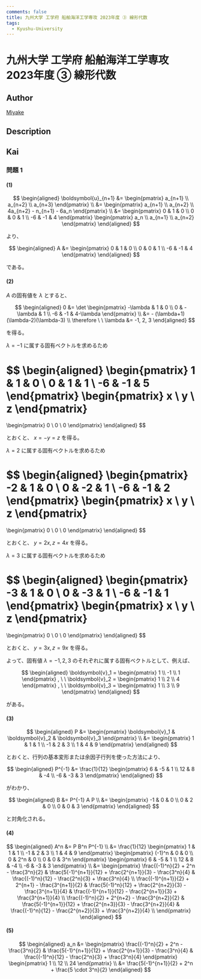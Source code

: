 ```yaml
---
comments: false
title: 九州大学 工学府 船舶海洋工学専攻 2023年度 ③ 線形代数
tags:
  - Kyushu-University
---
```

# 九州大学 工学府 船舶海洋工学専攻 2023年度 ③ 線形代数

## **Author**
[Miyake](https://miyake.github.io/exams/index.html)

## **Description**

## **Kai**
### 問題 1
#### (1)

$$
  \begin{aligned}
  \boldsymbol{u}_{n+1}
  &= \begin{pmatrix} a_{n+1} \\ a_{n+2} \\ a_{n+3} \end{pmatrix}
  \\
  &= \begin{pmatrix}
  a_{n+1} \\ a_{n+2} \\ 4a_{n+2} - n_{n+1} - 6a_n \end{pmatrix}
  \\
  &= \begin{pmatrix} 0 & 1 & 0 \\ 0 & 0 & 1 \\ -6 & -1 & 4
  \end{pmatrix}
  \begin{pmatrix} a_n \\ a_{n+1} \\ a_{n+2} \end{pmatrix}
  \end{aligned}
$$

より、

$$
  \begin{aligned}
  A &= \begin{pmatrix} 0 & 1 & 0 \\ 0 & 0 & 1 \\ -6 & -1 & 4
  \end{pmatrix}
  \end{aligned}
$$

である。

#### (2)
$A$ の固有値を $\lambda$ とすると、

$$
\begin{aligned}
0
&= \det \begin{pmatrix}
-\lambda & 1 & 0 \\ 0 & -\lambda & 1 \\ -6 & -1 & 4-\lambda
\end{pmatrix}
\\
&= - (\lambda+1)(\lambda-2)(\lambda-3)
\\
\therefore \ \ 
\lambda &= -1, 2, 3
\end{aligned}
$$

を得る。

$\lambda=-1$ に属する固有ベクトルを求めるため

$$
\begin{aligned}
\begin{pmatrix} 1 & 1 & 0 \\ 0 & 1 & 1 \\ -6 & -1 & 5
\end{pmatrix}
\begin{pmatrix} x \\ y \\ z \end{pmatrix}
=
\begin{pmatrix} 0 \\ 0 \\ 0 \end{pmatrix}
\end{aligned}
$$

とおくと、 $x=-y=z$ を得る。

$\lambda=2$ に属する固有ベクトルを求めるため

$$
\begin{aligned}
\begin{pmatrix} -2 & 1 & 0 \\ 0 & -2 & 1 \\ -6 & -1 & 2
\end{pmatrix}
\begin{pmatrix} x \\ y \\ z \end{pmatrix}
=
\begin{pmatrix} 0 \\ 0 \\ 0 \end{pmatrix}
\end{aligned}
$$

とおくと、 $y=2x, z=4x$ を得る。

$\lambda=3$ に属する固有ベクトルを求めるため

$$
\begin{aligned}
\begin{pmatrix} -3 & 1 & 0 \\ 0 & -3 & 1 \\ -6 & -1 & 1
\end{pmatrix}
\begin{pmatrix} x \\ y \\ z \end{pmatrix}
=
\begin{pmatrix} 0 \\ 0 \\ 0 \end{pmatrix}
\end{aligned}
$$

とおくと、 $y=3x, z=9x$ を得る。

よって、固有値 $\lambda=-1,2,3$
のそれぞれに属する固有ベクトルとして、例えば、

$$
\begin{aligned}
\boldsymbol{v}_1 = \begin{pmatrix} 1 \\ -1 \\ 1 \end{pmatrix}
, \ \ 
\boldsymbol{v}_2 = \begin{pmatrix} 1 \\ 2 \\ 4 \end{pmatrix}
, \ \ 
\boldsymbol{v}_3 = \begin{pmatrix} 1 \\ 3 \\ 9 \end{pmatrix}
\end{aligned}
$$

がある。

#### (3)

$$
\begin{aligned}
P
&= \begin{pmatrix}
\boldsymbol{v}_1 & \boldsymbol{v}_2 & \boldsymbol{v}_3
\end{pmatrix}
\\
&= \begin{pmatrix}
1 & 1 & 1 \\ -1 & 2 & 3 \\ 1 & 4 & 9 \end{pmatrix}
\end{aligned}
$$

とおくと、行列の基本変形または余因子行列を使った方法により、

$$
\begin{aligned}
P^{-1}
&= \frac{1}{12} \begin{pmatrix}
6 & -5 & 1 \\ 12 & 8 & -4 \\ -6 & -3 & 3 \end{pmatrix}
\end{aligned}
$$

がわかり、

$$
\begin{aligned}
B
&= P^{-1} A P
\\
&= \begin{pmatrix}
-1 & 0 & 0 \\ 0 & 2 & 0 \\ 0 & 0 & 3 \end{pmatrix}
\end{aligned}
$$

と対角化される。

#### (4)

$$
\begin{aligned}
A^n
&= P B^n P^{-1}
\\
&= \frac{1}{12}
\begin{pmatrix}
1 & 1 & 1 \\ -1 & 2 & 3 \\ 1 & 4 & 9 \end{pmatrix}
\begin{pmatrix}
(-1)^n & 0 & 0 \\ 0 & 2^n & 0 \\ 0 & 0 & 3^n \end{pmatrix}
\begin{pmatrix}
6 & -5 & 1 \\ 12 & 8 & -4 \\ -6 & -3 & 3 \end{pmatrix}
\\
&= \begin{pmatrix}
\frac{(-1)^n}{2} + 2^n - \frac{3^n}{2} &
\frac{5(-1)^{n+1}}{12} + \frac{2^{n+1}}{3} - \frac{3^n}{4} &
\frac{(-1)^n}{12} - \frac{2^n}{3} + \frac{3^n}{4} \\
\frac{(-1)^{n+1}}{2} + 2^{n+1} - \frac{3^{n+1}}{2} &
\frac{5(-1)^n}{12} + \frac{2^{n+2}}{3} - \frac{3^{n+1}}{4} &
\frac{(-1)^{n+1}}{12} - \frac{2^{n+1}}{3} + \frac{3^{n+1}}{4} \\
\frac{(-1)^n}{2} + 2^{n+2} - \frac{3^{n+2}}{2} &
\frac{5(-1)^{n+1}}{12} + \frac{2^{n+3}}{3} - \frac{3^{n+2}}{4} &
\frac{(-1)^n}{12} - \frac{2^{n+2}}{3} + \frac{3^{n+2}}{4} \\
\end{pmatrix}
\end{aligned}
$$

#### (5)

$$
\begin{aligned}
a_n
&= \begin{pmatrix}
\frac{(-1)^n}{2} + 2^n - \frac{3^n}{2} &
\frac{5(-1)^{n+1}}{12} + \frac{2^{n+1}}{3} - \frac{3^n}{4} &
\frac{(-1)^n}{12} - \frac{2^n}{3} + \frac{3^n}{4}
\end{pmatrix}
\begin{pmatrix} 1 \\ 12 \\ 24 \end{pmatrix}
\\
&=
\frac{5(-1)^{n+1}}{2} + 2^n + \frac{5 \cdot 3^n}{2}
\end{aligned}
$$
